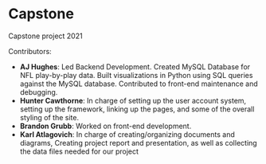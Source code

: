 # Capstone
Capstone project 2021

Contributors:

- **AJ Hughes**: Led Backend Development. Created MySQL Database for NFL play-by-play data. Built visualizations in Python using SQL queries against the MySQL database. Contributed to front-end maintenance and debugging. 
- **Hunter Cawthorne**: In charge of setting up the user account system, setting up the framework, linking up the pages, and some of the overall styling of the site.
- **Brandon Grubb**: Worked on front-end development.
- **Karl Atlagovich**: In charge of creating/organizing documents and diagrams, Creating project report and presentation, as well as collecting the data files needed for our project
